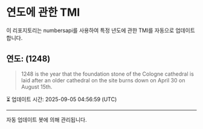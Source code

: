 
# 연도에 관한 TMI

이 리포지토리는 numbersapi를 사용하여 특정 년도에 관한 TMI를 자동으로 업데이트합니다.

## 연도: (1248)
> 1248 is the year that the foundation stone of the Cologne cathedral is laid after an older cathedral on the site burns down on April 30 on August 15th.

⏳ 업데이트 시간: 2025-09-05 04:56:59 (UTC)

---
자동 업데이트 봇에 의해 관리됩니다.
